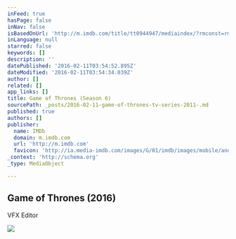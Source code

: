 ```yaml
---
inFeed: true
hasPage: false
inNav: false
isBasedOnUrl: 'http://m.imdb.com/title/tt0944947/mediaindex/?rmconst=rm4257996800&ref_=m_ttmi_mi_tt_prv'
inLanguage: null
starred: false
keywords: []
description: ''
datePublished: '2016-02-11T03:54:52.895Z'
dateModified: '2016-02-11T03:54:34.039Z'
author: []
related: []
app_links: []
title: Game of Thrones (Season 6)
sourcePath: _posts/2016-02-11-game-of-thrones-tv-series-2011-.md
published: true
authors: []
publisher:
  name: IMDb
  domain: m.imdb.com
  url: 'http://m.imdb.com'
  favicon: 'http://ia.media-imdb.com/images/G/01/imdb/images/mobile/android-mobile-196x196-1358942022._CB361295825_.png'
_context: 'http://schema.org'
_type: MediaObject

---
```

<article style=""><h1>Game of Thrones (2016)</h1><p>VFX Editor</p><img src="https://s3-us-west-2.amazonaws.com/the-grid-img/p/2c57af592704927472f9da9274ad491c1c2d8234.jpg" /></article>